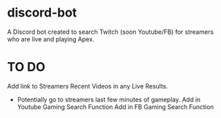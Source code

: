 # discord-bot
A Discord bot created to search Twitch (soon Youtube/FB) for streamers who are live and playing Apex.

# TO DO
Add link to Streamers Recent Videos in any Live Results.
- Potentially go to streamers last few minutes of gameplay. 
Add in Youtube Gaming Search Function
Add in FB Gaming Search Function
